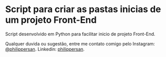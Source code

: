 # Script para criar as pastas inicias de um projeto Front-End

<p>Script desenvolvido em Python para facilitar inicio de projeto Front-End.</p>

<p>Qualquer duvida ou sugestão, entre me contato comigo pelo Instagram: <a href="https://www.instagram.com/philippersan/" target="blank">@philippersan</a>. Linkedin: <a href="www.linkedin.com/in/philippersan" target="blank">philippersan</a>.</p>